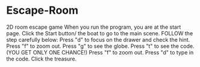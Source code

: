 # Escape-Room
2D room escape game
When you run the program, you are at the start page. 
Click the Start button/ the boat to go to the main scene.
FOLLOW the step carefully below:
Press "d" to focus on the drawer and check the hint.
Press "f" to zoom out.
Press "g" to see the globe.
Press "t" to see the code. (YOU GET ONLY ONE CHANCE!)
Press "f" to zoom out.
Press "d" to type in the code.
Click the treasure.
